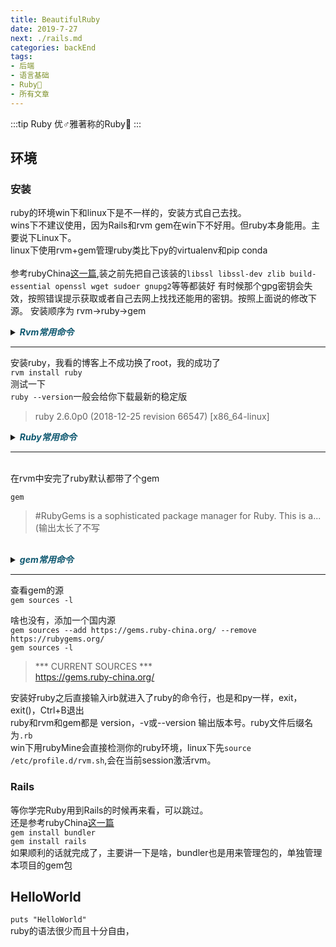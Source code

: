 ```yaml
---
title: BeautifulRuby
date: 2019-7-27
next: ./rails.md
categories: backEnd
tags: 
- 后端
- 语言基础
- Ruby💎
- 所有文章
---
```


:::tip Ruby
优♂雅著称的Ruby💎
:::
<!-- more -->

## 环境
### 安装
ruby的环境win下和linux下是不一样的，安装方式自己去找。  
wins下不建议使用，因为Rails和rvm gem在win下不好用。但ruby本身能用。主要说下Linux下。  
linux下使用rvm+gem管理ruby类比下py的virtualenv和pip conda   
<br/>
参考rubyChina<a href="https://ruby-china.org/wiki/install_ruby_guide">这一篇</a>,装之前先把自己该装的`libssl libssl-dev zlib build-essential openssl wget sudoer gnupg2`等等都装好
有时候那个gpg密钥会失效，按照错误提示获取或者自己去网上找找还能用的密钥。按照上面说的修改下源。 
安装顺序为 rvm->ruby->gem   

<details>
  <summary><B><I style="cursor:pointer; color: #0e5870">Rvm常用命令</I></B></summary>

```yml

```

</details>

--------------------

安装ruby，我看的博客上不成功换了root，我的成功了  
`rvm install ruby`  
测试一下<br/>
`ruby --version`一般会给你下载最新的稳定版
<br/>

>ruby 2.6.0p0 (2018-12-25 revision 66547) [x86_64-linux]<br/>

<details>
  <summary><B><I style="cursor:pointer; color: #0e5870">Ruby常用命令</I></B></summary>

```yml

```

</details>

-------------------
<br/>
在rvm中安完了ruby默认都带了个gem  
<br/>  


 `gem`  



>#RubyGems is a sophisticated package manager for Ruby.  This is a...(输出太长了不写 

<br/>

<details>
  <summary><B><I style="cursor:pointer; color: #0e5870">gem常用命令</I></B></summary>

```yml

```

</details>

-------------------
查看gem的源    
`gem sources -l`  


啥也没有，添加一个国内源  
`gem sources --add https://gems.ruby-china.org/ --remove https://rubygems.org/`   
`gem sources -l`


> *** CURRENT SOURCES ***<br/>
 https://gems.ruby-china.org/

安装好ruby之后直接输入irb就进入了ruby的命令行，也是和py一样，exit，exit()，Ctrl+B退出  
ruby和rvm和gem都是 version，-v或--version 输出版本号。ruby文件后缀名为`.rb`  
win下用rubyMine会直接检测你的ruby环境，linux下先`source /etc/profile.d/rvm.sh`,会在当前session激活rvm。
 
### Rails
等你学完Ruby用到Rails的时候再来看，可以跳过。  
还是参考rubyChina<a href="https://ruby-china.org/wiki/install_ruby_guide">这一篇</a>  
`gem install bundler`  
`gem install rails`  
如果顺利的话就完成了，主要讲一下是啥，bundler也是用来管理包的，单独管理本项目的gem包
## HelloWorld
`puts "HelloWorld"`  
ruby的语法很少而且十分自由，
 
 <Valine></Valine>

 
 
 
 
 
 
 
 
